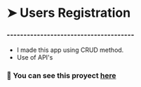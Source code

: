 # ➤ Users Registration
### --------------------------------------
- I made this app using CRUD method. 
- Use of API's

### 📍 You can see this proyect [here]("")
